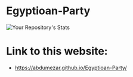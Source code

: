 # Egyptioan-Party
![Your Repository's Stats](https://github-readme-stats.vercel.app/api?username=abdumezar&show_icons=true)

# Link to this website:
- https://abdumezar.github.io/Egyptioan-Party/
